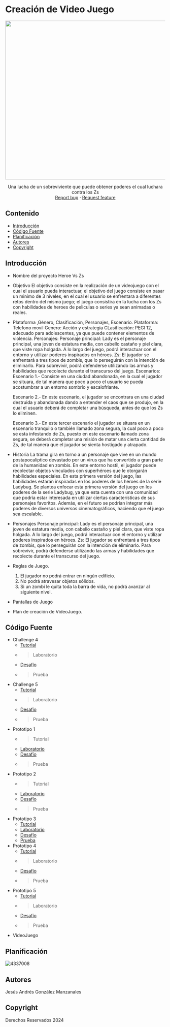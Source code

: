 # Creación de Video Juego
<p align="center">
    <img src="https://img.freepik.com/fotos-premium/persona-sosteniendo-controlador-juego-controlado-juego-fondo_1301236-57491.jpg" alt="Logo" width=1200 height=500>

  <p align="center">
    Una lucha de un sobreviviente que puede obtener poderes el cual luchara contra los Zs
    <br>
    <a href="https://reponame/issues/new?template=bug.md">Report bug</a>
    ·
    <a href="https://reponame/issues/new?template=feature.md&labels=feature">Request feature</a>
  </p>
</p>


## Contenido

- [Introducción](#introducción)
- [Código Fuente](#código-fuente)
- [Planificación](#planificación)
- [Autores](#autores)
- [Copyright](#copyright)


## Introducción

- Nombre del proyecto
  Heroe Vs Zs
  
- Objetivo
  El objetivo consiste en la realización de un videojuego con el cual el usuario pueda interactuar, el objetivo del juego consiste en pasar un minimo de 3 niveles, en el cual el usuario se enfrentara a diferentes retos dentro del mismo juego; el juego consistira en 
  la lucha con los Zs con habilidades de heroes de peliculas o series ya sean animadas o reales.
  
- Plataforma ,Género, Clasificación, Personajes, Escenario.
  Plataforma: Telefono movil
  Genero: Acción y estrategia
  CLasificación: PEGI 12, adecuado para adolescentes, ya que puede contener elementos de violencia.
  Personajes:
  Personaje principal: Lady es el personaje principal, una joven de estatura media, con cabello castaño y piel clara, que viste ropa holgada. A lo largo del juego, podrá interactuar con el entorno y utilizar poderes inspirados en héroes.
  Zs: El jugador se enfrentará a tres tipos de zombis, que lo perseguirán con la intención de eliminarlo. Para sobrevivir, podrá defenderse utilizando las armas y habilidades que recolecte durante el transcurso del juego.
  Escenarios:
  Escenario 1.- Consiste en una ciudad abandonada, en la cual el jugador se situara, de tal manera que poco a poco el usuario se pueda acostumbrar a un entorno sombrío y escalofriante.

  Escenario 2.- En este escenario, el jugador se encontrara en una ciudad destruida y abandonada dando a entender el caos que se produjo, en la cual el usuario deberá de completar una búsqueda, antes de que los Zs lo eliminen.

  Escenario 3.- En este tercer escenario el jugador se situara en un escenario tranquilo o también llamado zona segura, la cual poco a poco se esta infestando de Zs, puesto en este escenario llamado zona segura, se deberá completar una misión de matar una cierta 
  cantidad de Zs, de tal manera que el jugador se sienta hostigado y atrapado.
  
- Historia
  La trama gira en torno a un personaje que vive en un mundo postapocalíptico devastado por un virus que ha convertido a gran parte de la humanidad en zombis. En este entorno hostil, el jugador puede recolectar objetos vinculados con superhéroes que le otorgarán 
  habilidades especiales. En esta primera versión del juego, las habilidades estarán inspiradas en los poderes de los héroes de la serie Ladybug.
  Se plantea enfocar esta primera versión del juego en los poderes de la serie Ladybug, ya que esta cuenta con una comunidad que podría estar interesada en utilizar ciertas características de sus personajes favoritos. Además, en el futuro se podrían integrar más 
  poderes de diversos universos cinematográficos, haciendo que el juego sea escalable.

- Personajes
   Personaje principal: Lady es el personaje principal, una joven de estatura media, con cabello castaño y piel clara, que viste ropa holgada. A lo largo del juego, podrá interactuar con el entorno y utilizar poderes inspirados en héroes.
   Zs: El jugador se enfrentará a tres tipos de zombis, que lo perseguirán con la intención de eliminarlo. Para sobrevivir, podrá defenderse utilizando las armas y habilidades que recolecte durante el transcurso del juego.

- Reglas de Juego.
  1.	El jugador no podrá entrar en ningún edificio.
  2.	No podrá atravesar objetos sólidos.
  3.	Si un zombi le quita toda la barra de vida, no podrá avanzar al siguiente nivel.

- Pantallas de Juego
  
- Plan de creación de VideoJuego.

## Código Fuente

* Challenge 4
  * <a href="https://docs.google.com/document/d/1G8yTP6iOzPnoXr17Fgbsz00FLiBejtax/edit?usp=sharing&ouid=115017330452147884930&rtpof=true&sd=true"> Tutorial</a>
  * > Laboratorio
  * <a href="https://drive.google.com/drive/folders/13NtzyuChomdxkNFn5CDKEw30Zw-oHO_Z?usp=sharing"> Desafío </a>
  * > Prueba
* Challenge 5
  * <a href="https://docs.google.com/document/d/1G-regR7SgP3Y9iwCuJpXJCNHkVc8aCBN/edit?usp=sharing&ouid=115017330452147884930&rtpof=true&sd=true"> Tutorial</a>
  * > Laboratorio
  * <a href="https://drive.google.com/drive/folders/1AmD7ZF1AHmPe8fxybjIfnwmZG4hxig-8?usp=sharing"> Desafío </a>
  * > Prueba
* Prototipo 1
  * > Tutorial
  * <a href="https://drive.google.com/drive/folders/12hvVXik9ypwuzWivuSLjjQ38wl1qnpRK?usp=sharing"> Laboratorio </a>
  * <a href="https://drive.google.com/drive/folders/1tAYu3H5aRYZpwh1hG5ioYaeU2hxcmnep?usp=sharing"> Desafío </a>
  * > Prueba
* Prototipo 2
   * > Tutorial
  * <a href="https://drive.google.com/drive/folders/1kTmm2wWKETBO4kEuS5BdSHTO-lr3gzvE?usp=sharing"> Laboratorio </a>
  * <a href="https://drive.google.com/drive/folders/1AmD7ZF1AHmPe8fxybjIfnwmZG4hxig-8?usp=sharing"> Desafío </a>
  * > Prueba
* Prototipo 3
  * <a href="https://drive.google.com/drive/folders/1ydCeMvtaWvbhO5oPTDYGxgLE35KmBGDi?usp=sharing"> Tutorial</a>
  * <a href="https://drive.google.com/drive/folders/1ylK37a3VykhklR768Nddrwk-sMoYQcMW?usp=sharing"> Laboratorio </a>
  * <a href="https://drive.google.com/drive/folders/11TMROg9mSoqAriOlxNNLpKWWBqqsMUF4?usp=sharing"> Desafío </a>
  * <a href="https://docs.google.com/document/d/1Q0iLOBY1QrvJoG3JW6VkBv7oel_dQ6gl/edit?usp=sharing&ouid=115017330452147884930&rtpof=true&sd=true">Prueba</a>
* Prototipo 4
  * <a href="https://docs.google.com/document/d/1qHPxIYSfMC9Svd6BLgRV2p0Q6R0Q17EQ/edit?usp=sharing&ouid=115017330452147884930&rtpof=true&sd=true"> Tutorial</a>
  * > Laboratorio
  * <a href="https://drive.google.com/drive/folders/1_XBW75EujKJOwK572TdFpd2WjPbNqHs_?usp=sharing"> Desafío </a>
  * > Prueba
* Prototipo 5
  * <a href="https://docs.google.com/document/d/17VCPyTlKlurcbaxcAEjbPlNbPhwV_T_J/edit?usp=sharing&ouid=115017330452147884930&rtpof=true&sd=true"> Tutorial</a>
  * > Laboratorio
  * <a href="https://drive.google.com/drive/folders/1TZ9XGBMlcTbok__FrdG4u45oqWvnc-Je?usp=sharing"> Desafío </a>
  * > Prueba
* VideoJuego

## Planificación

![4337008](https://user-images.githubusercontent.com/8560750/195951617-083a7e4d-323d-47b5-8e5e-529ded31bc06.jpg)

## Autores
Jesús Andrés González Manzanales
## Copyright
Derechos Reservados 2024

